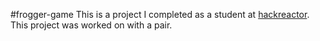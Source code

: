 #frogger-game
This is a project I completed as a student at [hackreactor](http://hackreactor.com). This project was worked on with a pair.